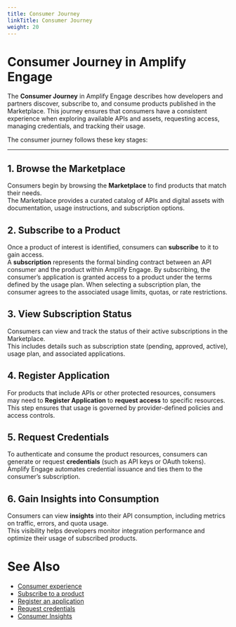 ```yaml
---
title: Consumer Journey
linkTitle: Consumer Journey
weight: 20
---
```


# Consumer Journey in Amplify Engage

The **Consumer Journey** in Amplify Engage describes how developers and partners discover, subscribe to, and consume products published in the Marketplace. This journey ensures that consumers have a consistent experience when exploring available APIs and assets, requesting access, managing credentials, and tracking their usage.

The consumer journey follows these key stages:

---

## 1. Browse the Marketplace
Consumers begin by browsing the **Marketplace** to find products that match their needs.  
The Marketplace provides a curated catalog of APIs and digital assets with documentation, usage instructions, and subscription options.  

## 2. Subscribe to a Product
Once a product of interest is identified, consumers can **subscribe** to it to gain access.  
A **subscription** represents the formal binding contract between an API consumer and the product within Amplify Engage. By subscribing, the consumer’s application is granted access to a product under the terms defined by the usage plan. When selecting a subscription plan, the consumer agrees to the associated usage limits, quotas, or rate restrictions. 

## 3. View Subscription Status
Consumers can view and track the status of their active subscriptions in the Marketplace.  
This includes details such as subscription state (pending, approved, active), usage plan, and associated applications.

## 4. Register Application
For products that include APIs or other protected resources, consumers may need to **Register Application** to **request access** to specific resources.  
This step ensures that usage is governed by provider-defined policies and access controls.

## 5. Request Credentials
To authenticate and consume the product resources, consumers can generate or request **credentials** (such as API keys or OAuth tokens).  
Amplify Engage automates credential issuance and ties them to the consumer’s subscription.

## 6. Gain Insights into Consumption
Consumers can view **insights** into their API consumption, including metrics on traffic, errors, and quota usage.  
This visibility helps developers monitor integration performance and optimize their usage of subscribed products.

# See Also

- [Consumer experience](/docs/manage_marketplace/consumer_experience)
- [Subscribe to a product](/docs/manage_marketplace/consumer_experience/subscription_management/#create-a-new-subscription)
- [Register an application](/docs/manage_marketplace/consumer_experience/credential_management/#request-access-to-an-api)
- [Request credentials](/docs/manage_marketplace/consumer_experience/credential_management/#create-credentials)
- [Consumer Insights](/docs/get_actionable_insights/consumer_insights)
